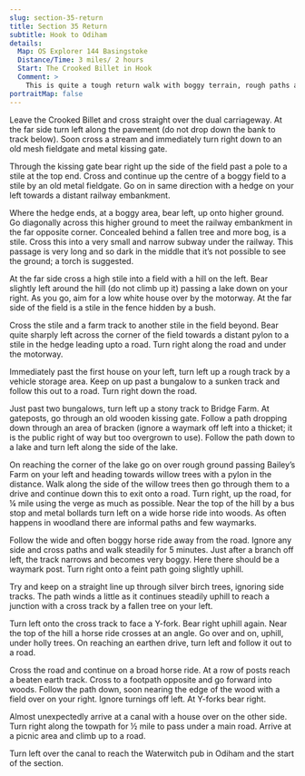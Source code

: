 ```yaml
---
slug: section-35-return
title: Section 35 Return
subtitle: Hook to Odiham
details:
  Map: OS Explorer 144 Basingstoke
  Distance/Time: 3 miles/ 2 hours
  Start: The Crooked Billet in Hook
  Comment: >
    This is quite a tough return walk with boggy terrain, rough paths and a subway under the railway which is long and dark. A long climb up in woods with confusing paths.
portraitMap: false
---
```

Leave the Crooked Billet and cross straight over the dual carriageway. At the far side turn left along the pavement (do not drop down the bank to track below). Soon cross a stream and immediately turn right down to an old mesh fieldgate and metal kissing gate.

Through the kissing gate bear right up the side of the field past a pole to a stile at the top end. Cross and continue up the centre of a boggy field to a stile by an old metal fieldgate. Go on in same direction with a hedge on your left towards a distant railway embankment.

Where the hedge ends, at a boggy area, bear left, up onto higher ground. Go diagonally across this higher ground to meet the railway embankment in the far opposite corner. Concealed behind a fallen tree and more bog, is a stile. Cross this into a very small and narrow subway under the railway. This passage is very long and so dark in the middle that it’s not possible to see the ground; a torch is suggested.

At the far side cross a high stile into a field with a hill on the left. Bear slightly left around the hill (do not climb up it) passing a lake down on your right. As you go, aim for a low white house over by the motorway. At the far side of the field is a stile in the fence hidden by a bush.

Cross the stile and a farm track to another stile in the field beyond. Bear quite sharply left across the corner of the field towards a distant pylon to a stile in the hedge leading upto a road. Turn right along the road and under the motorway.

Immediately past the first house on your left, turn left up a rough track by a vehicle storage area. Keep on up past a bungalow to a sunken track and follow this out to a road. Turn right down the road.

Just past two bungalows, turn left up a stony track to Bridge Farm. At gateposts, go through an old wooden kissing gate. Follow a path dropping down through an area of bracken (ignore a waymark off left into a thicket; it is the public right of way but too overgrown to use). Follow the path down to a lake and turn left along the side of the lake.

On reaching the corner of the lake go on over rough ground passing Bailey’s Farm on your left and heading towards willow trees with a pylon in the distance. Walk along the side of the willow trees then go through them to a drive and continue down this to exit onto a road. Turn right, up the road, for ¼ mile using the verge as much as possible. Near the top of the hill by a bus stop and metal bollards turn left on a wide horse ride into woods. As often happens in woodland there are informal paths and few waymarks.

Follow the wide and often boggy horse ride away from the road. Ignore any side and cross paths and walk steadily for 5 minutes. Just after a branch off left, the track narrows and becomes very boggy. Here there should be a waymark post. Turn right onto a feint path going slightly uphill.

Try and keep on a straight line up through silver birch trees, ignoring side tracks. The path winds a little as it continues steadily uphill to reach a junction with a cross track by a fallen tree on your left.

Turn left onto the cross track to face a Y-fork. Bear right uphill again. Near the top of the hill a horse ride crosses at an angle. Go over and on, uphill, under holly trees. On reaching an earthen drive, turn left and follow it out to a road.

Cross the road and continue on a broad horse ride. At a row of posts reach a beaten earth track. Cross to a footpath opposite and go forward into woods. Follow the path down, soon nearing the edge of the wood with a field over on your right. Ignore turnings off left. At Y-forks bear right.

Almost unexpectedly arrive at a canal with a house over on the other side. Turn right along the towpath for ½ mile to pass under a main road. Arrive at a picnic area and climb up to a road.

Turn left over the canal to reach the Waterwitch pub in Odiham and the start of the section.

